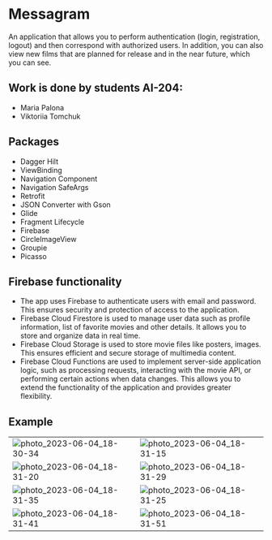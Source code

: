 # Messagram
An application that allows you to perform authentication (login, registration, logout) and then correspond with authorized users. In addition, you can also view new films that are planned for release and in the near future, which you can see.

## Work is done by students AI-204:
- Maria Palona
- Viktoriia Tomchuk

## Packages
- Dagger Hilt
- ViewBinding
- Navigation Component
- Navigation SafeArgs
- Retrofit
- JSON Converter with Gson
- Glide
- Fragment Lifecycle
- Firebase
- CircleImageView
- Groupie
- Picasso

## Firebase functionality
- The app uses Firebase to authenticate users with email and password. This ensures security and protection of access to the application.
- Firebase Cloud Firestore is used to manage user data such as profile information, list of favorite movies and other details. It allows you to store and organize data in real time.
- Firebase Cloud Storage is used to store movie files like posters, images. This ensures efficient and secure storage of multimedia content.
- Firebase Cloud Functions are used to implement server-side application logic, such as processing requests, interacting with the movie API, or performing certain actions when data changes. This allows you to extend the functionality of the application and provides greater flexibility.

## Example
<table>
  <tr>
    <td>
      <img src="https://github.com/Mashimur/Messagram/assets/112876310/86d3c3a8-afbf-450f-afdf-50790de0fd06" alt="photo_2023-06-04_18-30-34" />
    </td>
    <td>
      <img src="https://github.com/Mashimur/Messagram/assets/112876310/b7adff11-0b16-45f3-a32d-edbf95b49d45" alt="photo_2023-06-04_18-31-15" />
    </td>
  </tr>
  <tr>
    <td>
      <img src="https://github.com/Mashimur/Messagram/assets/112876310/79b05bfe-d883-4f0f-a3d3-585229b1f307" alt="photo_2023-06-04_18-31-20" />
    </td>
    <td>
      <img src="https://github.com/Mashimur/Messagram/assets/112876310/f299fcf0-bdd4-49b4-af3d-0379f35796c6" alt="photo_2023-06-04_18-31-29" />
    </td>
  </tr>
  <tr>
    <td>
      <img src="https://github.com/Mashimur/Messagram/assets/112876310/bc200f63-9f3f-4581-a364-9f34761117aa" alt="photo_2023-06-04_18-31-35" />
    </td>
    <td>
      <img src="https://github.com/Mashimur/Messagram/assets/112876310/520dded3-025d-4e1e-b58d-6f24ac621db1" alt="photo_2023-06-04_18-31-25" />
    </td>
  </tr>
  <tr>
    <td>
      <img src="https://github.com/Mashimur/Messagram/assets/112876310/380e42c7-f551-455b-b1b4-8404ecdf5c0b" alt="photo_2023-06-04_18-31-41" />
    </td>
    <td>
      <img src="https://github.com/Mashimur/Messagram/assets/112876310/98ce5d89-515c-421d-8ad8-4c1cf65b11ad" alt="photo_2023-06-04_18-31-51" />
    </td>
  </tr>
</table>



